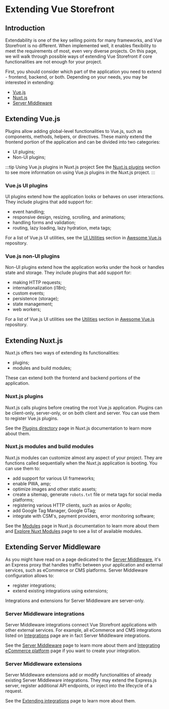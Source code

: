 # Extending Vue Storefront

## Introduction

Extendability is one of the key selling points for many frameworks, and Vue Storefront is no different. When implemented well, it enables flexibility to meet the requirements of most, even very diverse projects. On this page, we will walk through possible ways of extending Vue Storefront if core functionalities are not enough for your project.

First, you should consider which part of the application you need to extend - frontend, backend, or both. Depending on your needs, you may be interested in extending:

- [Vue.js](#extending-vue-js)
- [Nuxt.js](#extending-nuxt-js)
- [Server Middleware](#extending-server-middleware)

## Extending Vue.js

Plugins allow adding global-level functionalities to Vue.js, such as components, methods, helpers, or directives. These mainly extend the frontend portion of the application and can be divided into two categories:

- UI plugins;
- Non-UI plugins;

:::tip Using Vue.js plugins in Nuxt.js project
See the [Nuxt.js plugins](#nuxt-js-plugins) section to see more information on using Vue.js plugins in the Nuxt.js project. 
:::

### Vue.js UI plugins

UI plugins extend how the application looks or behaves on user interactions. They include plugins that add support for:

- event handling;
- responsive design, resizing, scrolling, and animations;
- handling forms and validation;
- routing, lazy loading, lazy hydration, meta tags;

For a list of Vue.js UI utilities, see the [UI Utilities](https://github.com/vuejs/awesome-vue#ui-utilities) section in [Awesome Vue.js](https://github.com/vuejs/awesome-vue) repository.

### Vue.js non-UI plugins

Non-UI plugins extend how the application works under the hook or handles state and storage. They include plugins that add support for:

- making HTTP requests;
- internationalization (i18n);
- custom events;
- persistence (storage);
- state management;
- web workers;

For a list of Vue.js UI utilities see the [Utilities](https://github.com/vuejs/awesome-vue#utilities) section in [Awesome Vue.js](https://github.com/vuejs/awesome-vue) repository.

## Extending Nuxt.js

Nuxt.js offers two ways of extending its functionalities:

- plugins;
- modules and build modules;

These can extend both the frontend and backend portions of the application.

### Nuxt.js plugins

Nuxt.js calls plugins before creating the root Vue.js application. Plugins can be client-only, server-only, or on both client and server. You can use them to register Vue.js plugins.

See the [Plugins directory](https://nuxtjs.org/docs/2.x/directory-structure/plugins) page in Nuxt.js documentation to learn more about them.

### Nuxt.js modules and build modules

Nuxt.js modules can customize almost any aspect of your project. They are functions called sequentially when the Nuxt.js application is booting. You can use them to:

- add support for various UI frameworks;
- enable PWA, amp;
- optimize images and other static assets;
- create a sitemap, generate `robots.txt` file or meta tags for social media platforms;
- registering various HTTP clients, such as axios or Apollo;
- add Google Tag Manager, Google GTag;
- integrate with CSM's, payment providers, error monitoring software;

See the [Modules](https://nuxtjs.org/docs/2.x/directory-structure/modules) page in Nuxt.js documentation to learn more about them and [Explore Nuxt Modules](https://modules.nuxtjs.org/) page to see a list of available modules.

## Extending Server Middleware

As you might have read on a page dedicated to the [Server Middleware](/advanced/server-middleware.html), it's an Express proxy that handles traffic between your application and external services, such as eCommerce or CMS platforms. Server Middleware configuration allows to:

- register integrations;
- extend existing integrations using extensions;

Integrations and extensions for Server Middleware are server-only.

### Server Middleware integrations

Server Middleware integrations connect Vue Storefront applications with other external services. For example, all eCommerce and CMS integrations listed on [Integrations](/integrations/) page are in fact Server Middleware integrations.

See the [Server Middleware](/advanced/server-middleware.html) page to learn more about them and [Integrating eCommerce platform](/integrate/integration-guide.html) page if you want to create your integration.

### Server Middleware extensions

Server Middleware extensions add or modify functionalities of already existing Server Middleware integrations. They may extend the Express.js server, register additional API endpoints, or inject into the lifecycle of a request.

See the [Extending integrations](/integrate/integration-guide.html) page to learn more about them.
